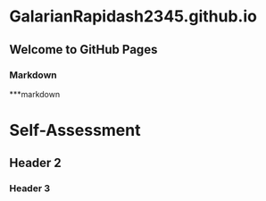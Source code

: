 # GalarianRapidash2345.github.io

## Welcome to GitHub Pages


### Markdown

***markdown


# Self-Assessment
## Header 2
### Header 3
